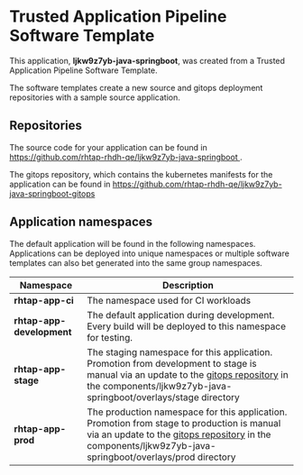 # Trusted Application Pipeline Software Template

This application, **ljkw9z7yb-java-springboot**, was created from a Trusted Application Pipeline Software Template.

The software templates create a new source and gitops deployment repositories with a sample source application. 

## Repositories

The source code for your application can be found in [https://github.com/rhtap-rhdh-qe/ljkw9z7yb-java-springboot ](https://github.com/rhtap-rhdh-qe/ljkw9z7yb-java-springboot ).
 
The gitops repository, which contains the kubernetes manifests for the application can be found in 
[https://github.com/rhtap-rhdh-qe/ljkw9z7yb-java-springboot-gitops ](https://github.com/rhtap-rhdh-qe/ljkw9z7yb-java-springboot-gitops ) 

## Application namespaces 

The default application will be found in the following namespaces. Applications can be deployed into unique namespaces or multiple software templates can also bet generated into the same group namespaces.  

|  Namespace   |  Description   |  
| -------- | -------- |
| **rhtap-app-ci** | The namespace used for CI workloads |
| **rhtap-app-development** | The default application during development. Every build will be deployed to this namespace for testing. |
| **rhtap-app-stage** | The staging namespace for this application. Promotion from development to stage is manual via an update to the [gitops repository](https://github.com/rhtap-rhdh-qe/ljkw9z7yb-java-springboot-gitops ) in the components/ljkw9z7yb-java-springboot/overlays/stage directory |
| **rhtap-app-prod** | The production namespace for this application. Promotion from stage to production is manual via an update to the [gitops repository](https://github.com/rhtap-rhdh-qe/ljkw9z7yb-java-springboot-gitops ) in the components/ljkw9z7yb-java-springboot/overlays/prod directory |